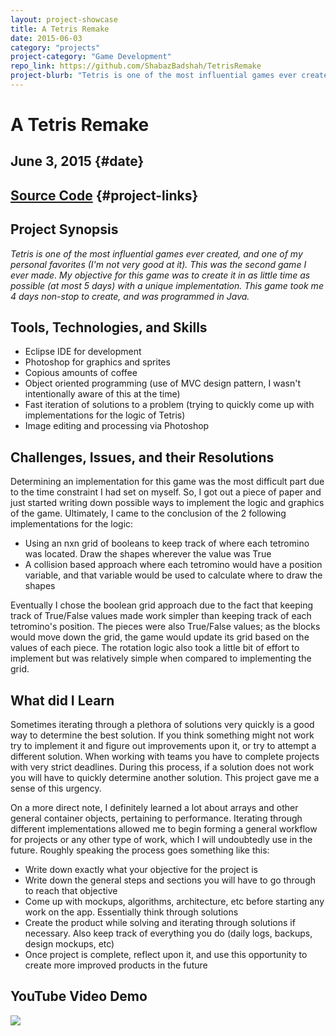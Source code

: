 ```yaml
---
layout: project-showcase
title: A Tetris Remake
date: 2015-06-03
category: "projects"
project-category: "Game Development"
repo_link: https://github.com/ShabazBadshah/TetrisRemake
project-blurb: "Tetris is one of the most influential games ever created, and one of my personal favorites (I'm not very good at it). This was the second game I ever made. My objective for this game was to create it in as little time as possible (at most 5 days) with a unique implementation. This game took me 4 days non-stop to create, and was programmed in Java."
---
```


# A Tetris Remake

June 3, 2015 {#date}
----

[Source Code](https://github.com/ShabazBadshah/TetrisRemake) {#project-links}
----

## Project Synopsis

*Tetris is one of the most influential games ever created, and one of my personal favorites (I'm not very good at it). This was the second game I ever made. My objective for this game was to create it in as little time as possible (at most 5 days) with a unique implementation. This game took me 4 days non-stop to create, and was programmed in Java.*

## Tools, Technologies, and Skills

- Eclipse IDE for development
- Photoshop for graphics and sprites
- Copious amounts of coffee
- Object oriented programming (use of MVC design pattern, I wasn't intentionally aware of this at the time)
- Fast iteration of solutions to a problem (trying to quickly come up with implementations for the logic of Tetris)
- Image editing and processing via Photoshop


## Challenges, Issues, and their Resolutions

Determining an implementation for this game was the most difficult part due to the time constraint I had set on myself. So, I got out a piece of paper and just started writing down possible ways to implement the logic and graphics of the game. Ultimately, I came to the conclusion of the 2 following implementations for the logic:

- Using an nxn grid of booleans to keep track of where each tetromino was located. Draw the shapes wherever the value was True
- A collision based approach where each tetromino would have a position variable, and that variable would be used to calculate where to draw the shapes

Eventually I chose the boolean grid approach due to the fact that keeping track of True/False values made work simpler than keeping track of each tetromino's position. The pieces were also True/False values; as the blocks would move down the grid, the game would update its grid based on the values of each piece. The rotation logic also took a little bit of effort to implement but was relatively simple when compared to implementing the grid.

## What did I Learn

Sometimes iterating through a plethora of solutions very quickly is a good way to determine the best solution. If you think something might not work try to implement it and figure out improvements upon it, or try to attempt a different solution. When working with teams you have to complete projects with very strict deadlines. During this process, if a solution does not work you will have to quickly determine another solution. This project gave me a sense of this urgency.

On a more direct note, I definitely learned a lot about arrays and other general container objects, pertaining to performance. Iterating through different implementations allowed me to begin forming a general workflow for projects or any other type of work, which I will undoubtedly use in the future. Roughly speaking the process goes something like this:

- Write down exactly what your objective for the project is
- Write down the general steps and sections you will have to go through to reach that objective
- Come up with mockups, algorithms, architecture, etc before starting any work on the app. Essentially think through solutions
- Create the product while solving and iterating through solutions if necessary. Also keep track of everything you do (daily logs, backups, design mockups, etc)
- Once project is complete, reflect upon it, and use this opportunity to create more improved products in the future

## YouTube Video Demo

<div id="center-image-container">
  <a href="http://www.youtube.com/watch?feature=player_embedded&v=EOo-WPmIbdY" target="_blank">
    <img class="override-width" id="youtube" src="http://img.youtube.com/vi/EOo-WPmIbdY/0.jpg"/>
  </a>
</div>